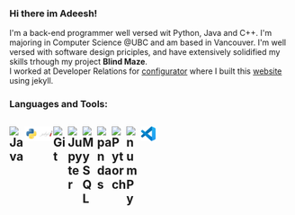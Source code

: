 ### Hi there im Adeesh!

I'm a back-end programmer well versed wit Python, Java and C++. I'm majoring in Computer Science @UBC and am based in Vancouver. I'm well versed with software design priciples, and have extensively solidified my skills trhough my project **Blind Maze**. <br />
I worked at Developer Relations for [configurator](https://github.com/gopaddle-io/configurator) where I built this [website](https://gopaddle-io.github.io/configurator/) using jekyll.


### Languages and Tools:
[<img align="left" alt="Java" width="26px" src="https://cdn.jsdelivr.net/gh/devicons/devicon/icons/java/java-original.svg" />][java]
[<img align="left" alt="Python" width="26px" src="https://raw.githubusercontent.com/github/explore/80688e429a7d4ef2fca1e82350fe8e3517d3494d/topics/python/python.png" />][python]
[<img align="left" alt="Jekyll" width="26px" src="https://raw.githubusercontent.com/github/explore/78df643247d429f6cc873026c0622819ad797942/topics/jekyll/jekyll.png" />][jekyll]
[<img align="left" alt="Git" width="26px" src="https://cdn.jsdelivr.net/gh/devicons/devicon/icons/git/git-original.svg" />][git]
[<img align="left" alt="Jupyter" width="26px" src="https://cdn.jsdelivr.net/gh/devicons/devicon/icons/jupyter/jupyter-original.svg" />][jupyter]
[<img align="left" alt="MySQL" width="26px" src="https://cdn.jsdelivr.net/gh/devicons/devicon/icons/mysql/mysql-original.svg" />][mySQL]
[<img align="left" alt="pandas" width="26px" src="https://cdn.jsdelivr.net/gh/devicons/devicon/icons/pandas/pandas-original.svg" />][pandas]
[<img align="left" alt="Pytorch" width="26px" src="https://pytorch.org/assets/images/pytorch-logo.png" />][pytorch]
[<img align="left" alt="numPy" width="26px" src="https://cdn.jsdelivr.net/gh/devicons/devicon/icons/numpy/numpy-original.svg" />][numPy]
[<img align="left" alt="Visual Studio Code" width="26px" src="https://raw.githubusercontent.com/github/explore/80688e429a7d4ef2fca1e82350fe8e3517d3494d/topics/visual-studio-code/visual-studio-code.png" />][vscode]
<br />
<br />
---

[twitter]: https://twitter.com/AdeeshDevanand
[linkedin]: https://www.linkedin.com/in/adeesh-devanand-7a564820a/
[java]: https://cdn.jsdelivr.net/gh/devicons/devicon/icons/java/java-original.svg
[discord]: https://discord.gg/dr24Z4BmP8
[vscode]: https://code.visualstudio.com/
[python]: https://www.python.org/
[git]: https://cdn.jsdelivr.net/gh/devicons/devicon/icons/git/git-original.svg
[jekyll]: https://jekyllrb.com/
[pytorch]: https://pytorch.org/
[numPy]: https://cdn.jsdelivr.net/gh/devicons/devicon/icons/numpy/numpy-original.svg
[jupyter]: https://cdn.jsdelivr.net/gh/devicons/devicon/icons/jupyter/jupyter-original.svg
[mySQL]: https://cdn.jsdelivr.net/gh/devicons/devicon/icons/mysql/mysql-original.svg
[pandas]: https://cdn.jsdelivr.net/gh/devicons/devicon/icons/pandas/pandas-original.svg

